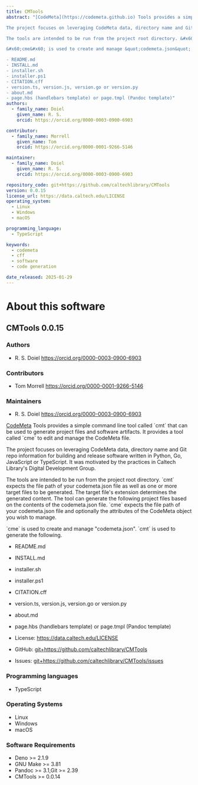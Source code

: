 ```yaml
---
title: CMTools
abstract: "[CodeMeta](https://codemeta.github.io) Tools provides a simple command line tool called &#x60;cmt&#x60; that can be used to generate project files and software artifacts. It provides a tool called &#x60;cme&#x60; to edit and manage the CodeMeta file.

The project focuses on leveraging CodeMeta data, directory name and Git repo information for building and release software written in Python, Go, JavaScript or TypeScript. It was motivated by the practices in Caltech Library&#x27;s Digital Development Group.

The tools are intended to be run from the project root directory. &#x60;cmt&#x60; expects the file path of your codemeta.json file as well as one or more target files to be generated. The target file&#x27;s extension determines the generated content. The tool can generate the following project files based on the contents of the codemeta.json file. &#x60;cme&#x60; expects the file path of your codemeta.json file and optionally the attributes of the CodeMeta object you wish to manage.

&#x60;cme&#x60; is used to create and manage &quot;codemeta.json&quot;. &#x60;cmt&#x60; is used to generate the following.

- README.md
- INSTALL.md
- installer.sh
- installer.ps1
- CITATION.cff
- version.ts, version.js, version.go or version.py
- about.md
- page.hbs (handlebars template) or page.tmpl (Pandoc template)"
authors:
  - family_name: Doiel
    given_name: R. S.
    orcid: https://orcid.org/0000-0003-0900-6903

contributor:
  - family_name: Morrell
    given_name: Tom
    orcid: https://orcid.org/0000-0001-9266-5146

maintainer:
  - family_name: Doiel
    given_name: R. S.
    orcid: https://orcid.org/0000-0003-0900-6903

repository_code: git+https://github.com/caltechlibrary/CMTools
version: 0.0.15
license_url: https://data.caltech.edu/LICENSE
operating_system:
  - Linux
  - Windows
  - macOS

programming_language:
  - TypeScript

keywords:
  - codemeta
  - cff
  - software
  - code generation

date_released: 2025-01-29
---
```


About this software
===================

## CMTools 0.0.15

### Authors

- R. S. Doiel https://orcid.org/0000-0003-0900-6903

### Contributors

- Tom Morrell https://orcid.org/0000-0001-9266-5146

### Maintainers

- R. S. Doiel https://orcid.org/0000-0003-0900-6903

[CodeMeta](https://codemeta.github.io) Tools provides a simple command line tool called &#x60;cmt&#x60; that can be used to generate project files and software artifacts. It provides a tool called &#x60;cme&#x60; to edit and manage the CodeMeta file.

The project focuses on leveraging CodeMeta data, directory name and Git repo information for building and release software written in Python, Go, JavaScript or TypeScript. It was motivated by the practices in Caltech Library&#x27;s Digital Development Group.

The tools are intended to be run from the project root directory. &#x60;cmt&#x60; expects the file path of your codemeta.json file as well as one or more target files to be generated. The target file&#x27;s extension determines the generated content. The tool can generate the following project files based on the contents of the codemeta.json file. &#x60;cme&#x60; expects the file path of your codemeta.json file and optionally the attributes of the CodeMeta object you wish to manage.

&#x60;cme&#x60; is used to create and manage &quot;codemeta.json&quot;. &#x60;cmt&#x60; is used to generate the following.

- README.md
- INSTALL.md
- installer.sh
- installer.ps1
- CITATION.cff
- version.ts, version.js, version.go or version.py
- about.md
- page.hbs (handlebars template) or page.tmpl (Pandoc template)

- License: <https://data.caltech.edu/LICENSE>
- GitHub: <git+https://github.com/caltechlibrary/CMTools>
- Issues: <git+https://github.com/caltechlibrary/CMTools/issues>

### Programming languages

- TypeScript


### Operating Systems

- Linux
- Windows
- macOS


### Software Requirements

- Deno &gt;&#x3D; 2.1.9
- GNU Make &gt;&#x3D; 3.81
- Pandoc &gt;&#x3D; 3.1,Git &gt;&#x3D; 2.39
- CMTools &gt;&#x3D; 0.0.14

